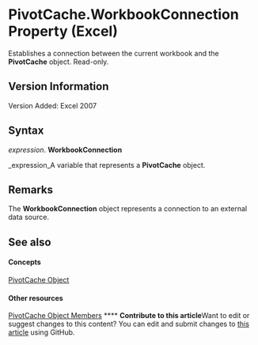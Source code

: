 
# PivotCache.WorkbookConnection Property (Excel)

Establishes a connection between the current workbook and the  **PivotCache** object. Read-only.


## Version Information

Version Added: Excel 2007 


## Syntax

 _expression_. **WorkbookConnection**

 _expression_A variable that represents a  **PivotCache** object.


## Remarks

The  **WorkbookConnection** object represents a connection to an external data source.


## See also


#### Concepts


 [PivotCache Object](c3d84ef1-f9e6-b1bc-cbf0-3ba8dfe17439.md)
#### Other resources


 [PivotCache Object Members](113f1109-e1c9-2c6e-0581-9fba82f278dc.md)
****   **Contribute to this article**Want to edit or suggest changes to this content? You can edit and submit changes to  [this article](https://github.com/jhershey00/VBA_Excel_Test/OpenXMLCon/articles/cb4de0b8-6706-f1e3-4e2d-42b38b93c601.md) using GitHub.

